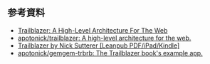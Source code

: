 ## 参考資料

* [Trailblazer: A High-Level Architecture For The Web](http://trailblazer.to/)
* [apotonick/trailblazer: A high-level architecture for the web.](https://github.com/apotonick/trailblazer)
* [Trailblazer by Nick Sutterer [Leanpub PDF/iPad/Kindle]](https://leanpub.com/trailblazer)
* [apotonick/gemgem-trbrb: The Trailblazer book's example app.](https://github.com/apotonick/gemgem-trbrb)
